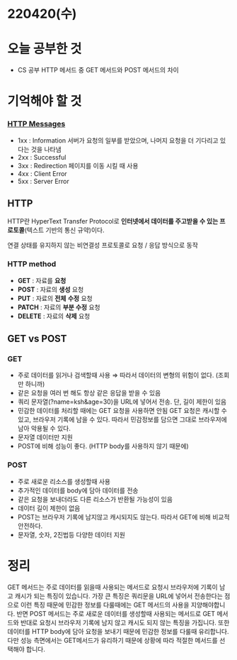 # 220420(수)

# 오늘 공부한 것

- CS 공부 HTTP 메서드 중 GET 메서드와 POST 메서드의 차이

# 기억해야 할 것

### [HTTP Messages](https://www.w3schools.com/tags/ref_httpmessages.asp)

- 1xx : Information
  서버가 요청의 일부를 받았으며, 나머지 요청을 더 기다리고 있다는 것을 나타냄
- 2xx : Successful
- 3xx : Redirection
  페이지를 이동 시킬 때 사용
- 4xx : Client Error
- 5xx : Server Error

## HTTP

HTTP란 HyperText Transfer Protocol로 **인터넷에서 데이터를 주고받을 수 있는 프로토콜**(텍스트 기반의 통신 규약)이다.

연결 상태를 유지하지 않는 비연결성 프로토콜로 요청 / 응답 방식으로 동작

### HTTP method

- **GET** : 자료를 **요청**
- **POST** : 자료의 **생성** 요청
- **PUT** : 자료의 **전체** **수정** 요청
- **PATCH** : 자료의 **부분 수정** 요청
- **DELETE** : 자료의 **삭제** 요청

## GET vs POST

### **GET**

- 주로 데이터를 읽거나 검색할때 사용 ⇒ 따라서 데이터의 변형의 위험이 없다. (조회만 하니까)
- 같은 요청을 여러 번 해도 항상 같은 응답을 받을 수 있음
- 쿼리 문자열(?name=ksh&age=30)을 URL에 넣어서 전송. 단, 길이 제한이 있음
- 민감한 데이터를 처리할 때에는 GET 요청을 사용하면 안됨
  GET 요청은 캐시할 수 있고, 브라우저 기록에 남을 수 있다. 따라서 민감정보를 담으면 그대로 브라우저에 남아 악용될 수 있다.
- 문자열 데이터만 지원
- POST에 비해 성능이 좋다. (HTTP body를 사용하지 않기 때문에)

### POST

- 주로 새로운 리소스를 생성할때 사용
- 추가적인 데이터를 body에 담아 데이터를 전송
- 같은 요청을 보내더라도 다른 리소스가 반환될 가능성이 있음
- 데이터 길이 제한이 없음
- POST는 브라우저 기록에 남지않고 캐시되지도 않는다. 따라서 GET에 비해 비교적 안전하다.
- 문자열, 숫자, 2진법등 다양한 데이터 지원

# 정리

GET 메서드는 주로 데이터를 읽을때 사용되는 메서드로 요청시 브라우저에 기록이 남고 캐시가 되는 특징이 있습니다. 가장 큰 특징은 쿼리문을 URL에 넣어서 전송한다는 점으로 이런 특징 때문에 민감한 정보를 다룰때에는 GET 메서드의 사용을 지양해야합니다.
반면 POST 메서드는 주로 새로운 데이터를 생성할때 사용되는 메서드로 GET 메서드와 반대로 요청시 브라우저 기록에 남지 않고 캐시도 되지 않는 특징을 가집니다. 또한 데이터를 HTTP body에 담아 요청을 보내기 때문에 민감한 정보를 다룰때 유리합니다.
다만 성능 측면에서는 GET메서드가 유리하기 때문에 상황에 따라 적절한 메서드를 선택해야 합니다.

